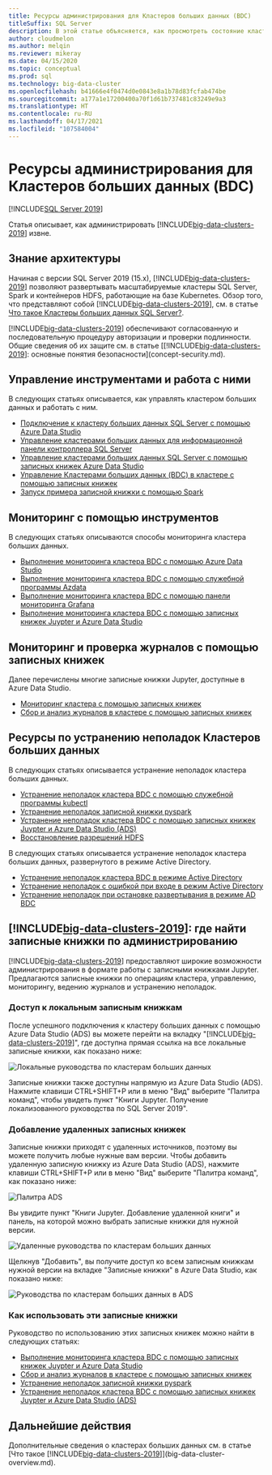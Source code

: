 ```yaml
---
title: Ресурсы администрирования для Кластеров больших данных (BDC)
titleSuffix: SQL Server
description: В этой статье объясняется, как просмотреть состояние кластера больших данных с помощью Azure Data Studio, записных книжек и команд Azure Data CLI (azdata).
author: cloudmelon
ms.author: melqin
ms.reviewer: mikeray
ms.date: 04/15/2020
ms.topic: conceptual
ms.prod: sql
ms.technology: big-data-cluster
ms.openlocfilehash: b41666e4f0474d0e0843e8a1b78d83fcfab474be
ms.sourcegitcommit: a177a1e17200400a70f1d61b737481c83249e9a3
ms.translationtype: HT
ms.contentlocale: ru-RU
ms.lasthandoff: 04/17/2021
ms.locfileid: "107584004"
---
```

# <a name="administration-resources-for-big-data-clusters-bdc"></a>Ресурсы администрирования для Кластеров больших данных (BDC)

[!INCLUDE[SQL Server 2019](../includes/applies-to-version/sqlserver2019.md)]

Статья описывает, как администрировать [!INCLUDE[big-data-clusters-2019](../includes/ssbigdataclusters-ss-nover.md)] извне.

## <a name="know-your-architecture"></a>Знание архитектуры

Начиная с версии SQL Server 2019 (15.x), [!INCLUDE[big-data-clusters-2019](../includes/ssbigdataclusters-ss-nover.md)] позволяют развертывать масштабируемые кластеры SQL Server, Spark и контейнеров HDFS, работающие на базе Kubernetes. Обзор того, что представляют собой [!INCLUDE[big-data-clusters-2019](../includes/ssbigdataclusters-ss-nover.md)], см. в статье [Что такое Кластеры больших данных SQL Server?](big-data-cluster-overview.md).

[!INCLUDE[big-data-clusters-2019](../includes/ssbigdataclusters-ss-nover.md)] обеспечивают согласованную и последовательную процедуру авторизации и проверки подлинности. Общие сведения об их защите см. в статье [[!INCLUDE[big-data-clusters-2019](../includes/ssbigdataclusters-ss-nover.md)]: основные понятия безопасности](concept-security.md).

## <a name="manage-and-operate-with-tools"></a>Управление инструментами и работа с ними

В следующих статьях описывается, как управлять кластером больших данных и работать с ним. 

- [Подключение к кластеру больших данных SQL Server с помощью Azure Data Studio](connect-to-big-data-cluster.md)
- [Управление кластерами больших данных для информационной панели контроллера SQL Server](manage-with-controller-dashboard.md)
- [Управление кластерами больших данных SQL Server с помощью записных книжек Azure Data Studio ](notebooks-manage-bdc.md)
- [Управление Кластерами больших данных (BDC) в кластере с помощью записных книжек](cluster-manage-notebooks.md)
- [Запуск примера записной книжки с помощью Spark](notebooks-tutorial-spark.md)

## <a name="monitor-with-tools"></a>Мониторинг с помощью инструментов

В следующих статьях описываются способы мониторинга кластера больших данных. 

- [Выполнение мониторинга кластера BDC с помощью Azure Data Studio](cluster-monitor-ads.md)
- [Выполнение мониторинга кластера BDC с помощью служебной программы Azdata](cluster-monitor-cmdlet.md)
- [Выполнение мониторинга кластера BDC с помощью панели мониторинга Grafana](cluster-monitor-grafana.md)
- [Выполнение мониторинга кластера BDC с помощью записных книжек Juypter и Azure Data Studio](cluster-monitor-notebooks.md)

## <a name="monitor-and-inspect-logs-with-notebooks"></a>Мониторинг и проверка журналов с помощью записных книжек

Далее перечислены многие записные книжки Jupyter, доступные в Azure Data Studio.

- [Мониторинг кластера с помощью записных книжек](cluster-monitor-notebooks.md)
- [Сбор и анализ журналов в кластере с помощью записных книжек](cluster-logging-notebooks.md)

## <a name="big-data-clusters-troubleshooting-resources"></a>Ресурсы по устранению неполадок Кластеров больших данных

В следующих статьях описывается устранение неполадок кластера больших данных.

- [Устранение неполадок кластера BDC с помощью служебной программы kubectl](cluster-troubleshooting-commands.md) 
- [Устранение неполадок записной книжки pyspark](troubleshoot-pyspark-notebook.md)
- [Устранение неполадок кластера BDC с помощью записных книжек Juypter и Azure Data Studio (ADS)](cluster-troubleshooter-notebooks.md)
- [Восстановление разрешений HDFS](troubleshoot-hdfs-restore-admin.md)

В следующих статьях описывается устранение неполадок кластера больших данных, развернутого в режиме Active Directory.
- [Устранение неполадок кластера BDC в режиме Active Directory](troubleshoot-active-directory.md) 
- [Устранение неполадок с ошибкой при входе в режим Active Directory](troubleshoot-ad-login-failed-untrusted-domain.md)
- [Устранение неполадок при остановке развертывания в режиме AD BDC](troubleshoot-ad-reverse-lookup-zone.md)


## <a name="where-to-find-big-data-clusters-2019-administration-notebooks"></a>[!INCLUDE[big-data-clusters-2019](../includes/ssbigdataclusters-ss-nover.md)]: где найти записные книжки по администрированию 

[!INCLUDE[big-data-clusters-2019](../includes/ssbigdataclusters-ss-nover.md)] предоставляют широкие возможности администрирования в формате работы с записными книжками Jupyter. Предлагаются записные книжки по операциям кластера, управлению, мониторингу, ведению журналов и устранению неполадок. 


### <a name="access-to-local-notebooks"></a>Доступ к локальным записным книжкам 

После успешного подключения к кластеру больших данных с помощью Azure Data Studio (ADS) вы можете перейти на вкладку "[!INCLUDE[big-data-clusters-2019](../includes/ssbigdataclusters-ss-nover.md)]", где доступна прямая ссылка на все локальные записные книжки, как показано ниже: 

![Локальные руководства по кластерам больших данных](media/view-cluster-status/bdc-local-guides.png)

Записные книжки также доступны напрямую из Azure Data Studio (ADS). Нажмите клавиши CTRL+SHIFT+P или в меню "Вид" выберите "Палитра команд", чтобы увидеть пункт "Книги Jupyter. Получение локализованного руководства по SQL Server 2019". 


### <a name="add-remote-notebooks"></a>Добавление удаленных записных книжек

Записные книжки приходят с удаленных источников, поэтому вы можете получить любые нужные вам версии. Чтобы добавить удаленную записную книжку из Azure Data Studio (ADS), нажмите клавиши CTRL+SHIFT+P или в меню "Вид" выберите "Палитра команд", как показано ниже:

![Палитра ADS](media/view-cluster-status/bdc-ads-palette.png)

Вы увидите пункт "Книги Jupyter. Добавление удаленной книги" и панель, на которой можно выбрать записные книжки для нужной версии.

![Удаленные руководства по кластерам больших данных](media/view-cluster-status/bdc-remote-guides.png)

Щелкнув "Добавить", вы получите доступ ко всем записным книжкам нужной версии на вкладке "Записные книжки" в Azure Data Studio, как показано ниже: 

![Руководства по кластерам больших данных в ADS](media/view-cluster-status/bdc-ads-guides.png)


### <a name="how-to-use-these-notebooks"></a>Как использовать эти записные книжки 

Руководство по использованию этих записных книжек можно найти в следующих статьях:

- [Выполнение мониторинга кластера BDC с помощью записных книжек Juypter и Azure Data Studio](cluster-monitor-notebooks.md)
- [Сбор и анализ журналов в кластере с помощью записных книжек](cluster-logging-notebooks.md)
- [Устранение неполадок записной книжки pyspark](troubleshoot-pyspark-notebook.md)
- [Устранение неполадок кластера BDC с помощью записных книжек Juypter и Azure Data Studio (ADS)](cluster-troubleshooter-notebooks.md)

## <a name="next-steps"></a>Дальнейшие действия

Дополнительные сведения о кластерах больших данных см. в статье [Что такое [!INCLUDE[big-data-clusters-2019](../includes/ssbigdataclusters-ss-nover.md)]](big-data-cluster-overview.md).